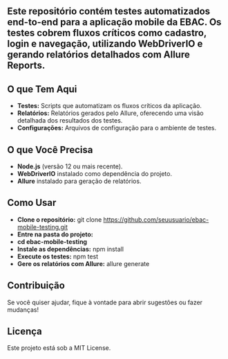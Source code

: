## Este repositório contém testes automatizados end-to-end para a aplicação mobile da EBAC. Os testes cobrem fluxos críticos como cadastro, login e navegação, utilizando WebDriverIO e gerando relatórios detalhados com Allure Reports.

## O que Tem Aqui
- **Testes:** Scripts que automatizam os fluxos críticos da aplicação.
- **Relatórios:** Relatórios gerados pelo Allure, oferecendo uma visão detalhada dos resultados dos testes.
- **Configurações:** Arquivos de configuração para o ambiente de testes.
  
## O que Você Precisa
- **Node.js** (versão 12 ou mais recente).
- **WebDriverIO** instalado como dependência do projeto.
- **Allure** instalado para geração de relatórios.

## Como Usar
- **Clone o repositório:**
git clone https://github.com/seuusuario/ebac-mobile-testing.git
- **Entre na pasta do projeto:**
- **cd ebac-mobile-testing**
- **Instale as dependências:**
npm install
- **Execute os testes:**
npm test
- **Gere os relatórios com Allure:**
allure generate

## Contribuição
Se você quiser ajudar, fique à vontade para abrir sugestões ou fazer mudanças!

## Licença
Este projeto está sob a MIT License.
